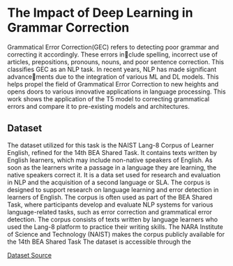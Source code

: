 
# The Impact of Deep Learning in Grammar Correction

Grammatical Error Correction(GEC) refers to detecting
poor grammar and correcting it accordingly. These errors include spelling, incorrect use of articles, prepositions, pronouns,
nouns, and poor sentence correction. This classifies GEC as an
NLP task. In recent years, NLP has made significant advancements due to the integration of various ML and DL models.
This helps propel the field of Grammatical Error Correction to
new heights and opens doors to various innovative applications
in language processing. This work shows the application of the
T5 model to correcting grammatical errors and compare it to
pre-existing models and architectures.


## Dataset

The dataset utilized for this task is the NAIST Lang-8
Corpus of Learner English, refined for the 14th BEA Shared
Task. It contains texts written by English learners, which may
include non-native speakers of English. As soon as the learners
write a passage in a language they are learning, the native
speakers correct it. It is a data set used for research and
evaluation in NLP and the acquisition of a second language
or SLA. The corpus is designed to support research on
language learning and error detection in learners of English.
The corpus is often used as part of the BEA Shared Task,
where participants develop and evaluate NLP systems for
various language-related tasks, such as error correction and
grammatical error detection. The corpus consists of texts
written by language learners who used the Lang-8 platform to
practice their writing skills. The NARA Institute of Science
and Technology (NAIST) makes the corpus publicly available
for the 14th BEA Shared Task
The dataset is accessible through the  

[Dataset Source](https://sites.google.com/site/naistlang8corpora)

